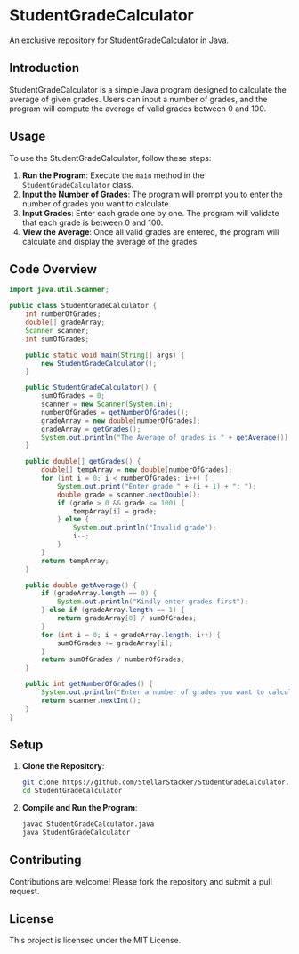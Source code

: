 

# StudentGradeCalculator

An exclusive repository for StudentGradeCalculator in Java.

## Introduction

StudentGradeCalculator is a simple Java program designed to calculate the average of given grades. Users can input a number of grades, and the program will compute the average of valid grades between 0 and 100.

## Usage

To use the StudentGradeCalculator, follow these steps:

1. **Run the Program**: Execute the `main` method in the `StudentGradeCalculator` class.
2. **Input the Number of Grades**: The program will prompt you to enter the number of grades you want to calculate.
3. **Input Grades**: Enter each grade one by one. The program will validate that each grade is between 0 and 100.
4. **View the Average**: Once all valid grades are entered, the program will calculate and display the average of the grades.

## Code Overview

```java
import java.util.Scanner;

public class StudentGradeCalculator {
    int numberOfGrades;
    double[] gradeArray;
    Scanner scanner;
    int sumOfGrades;

    public static void main(String[] args) {
        new StudentGradeCalculator();
    }

    public StudentGradeCalculator() {
        sumOfGrades = 0;
        scanner = new Scanner(System.in);
        numberOfGrades = getNumberOfGrades();
        gradeArray = new double[numberOfGrades];
        gradeArray = getGrades();
        System.out.println("The Average of grades is " + getAverage());
    }

    public double[] getGrades() {
        double[] tempArray = new double[numberOfGrades];
        for (int i = 0; i < numberOfGrades; i++) {
            System.out.print("Enter grade " + (i + 1) + ": ");
            double grade = scanner.nextDouble();
            if (grade > 0 && grade <= 100) {
                tempArray[i] = grade;
            } else {
                System.out.println("Invalid grade");
                i--;
            }
        }
        return tempArray;
    }

    public double getAverage() {
        if (gradeArray.length == 0) {
            System.out.println("Kindly enter grades first");
        } else if (gradeArray.length == 1) {
            return gradeArray[0] / sumOfGrades;
        }
        for (int i = 0; i < gradeArray.length; i++) {
            sumOfGrades += gradeArray[i];
        }
        return sumOfGrades / numberOfGrades;
    }

    public int getNumberOfGrades() {
        System.out.println("Enter a number of grades you want to calculate: ");
        return scanner.nextInt();
    }
}
```

## Setup

1. **Clone the Repository**:
   ```bash
   git clone https://github.com/StellarStacker/StudentGradeCalculator.git
   cd StudentGradeCalculator
   ```

2. **Compile and Run the Program**:
   ```bash
   javac StudentGradeCalculator.java
   java StudentGradeCalculator
   ```

## Contributing

Contributions are welcome! Please fork the repository and submit a pull request.

## License

This project is licensed under the MIT License.
